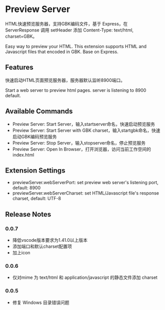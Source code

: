 # Preview Server

HTML快速预览服务器，支持GBK编码文件，基于 Express，在 ServerResponse 调用 setHeader 添加 Content-Type: text/html, charset=GBK。

Easy way to preview your HTML. This extension supports HTML and Javascript files that encoded in GBK. Base on Express.

## Features

快速启动HTML页面预览服务器，服务器默认监听8900端口。

Start a web server to preview html pages. server is listening to 8900 default.

## Available Commands

+ Preview Server: Start Server，输入startserver命名，快速启动预览服务
+ Preview Server: Start Server with GBK charset，输入startgbk命名，快速启动GBK编码预览服务
+ Preview Server: Stop Server，输入stopserver命名，停止预览服务
+ Preview Server: Open In Browser，打开浏览器，访问当前工作空间的index.html

## Extension Settings

+ previewServer.webServerPort: set preview web server's listening port, default: 8900
+ previewServer.webServerCharset: set HTML/Javascript file's response charset, default: UTF-8

## Release Notes

### 0.0.7

+ 降低vscode版本要求为1.41.0以上版本
+ 添加端口和默认charset配置项
+ 加上icon

### 0.0.6

+ 仅对mime 为 text/html 和 application/javascript 的静态文件添加 charset

### 0.0.5

+ 修复 Windows 目录错误问题
